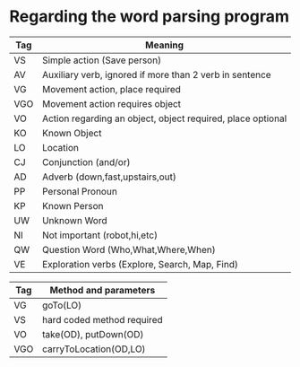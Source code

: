 # Regarding the word parsing program

| Tag | Meaning |
| ------ | ------ |
| VS | Simple action (Save person) |
| AV  | Auxiliary verb, ignored if more than 2 verb in sentence|
| VG | Movement action, place required |
| VGO | Movement action requires object |
| VO | Action regarding an object, object required, place optional |
| KO | Known Object |
| LO | Location |
| CJ | Conjunction (and/or) |
| AD | Adverb  (down,fast,upstairs,out)
| PP | Personal Pronoun |
| KP | Known Person |
| UW | Unknown Word |
| NI | Not important (robot,hi,etc) |
| QW | Question Word (Who,What,Where,When)|
| VE | Exploration verbs (Explore, Search, Map, Find) |

| Tag | Method and parameters |
| ---- | ---------------------|   
| VG  | goTo(LO) |
| VS  | hard coded method required |
| VO  | take(OD), putDown(OD)      |
| VGO  | carryToLocation(OD,LO) |
